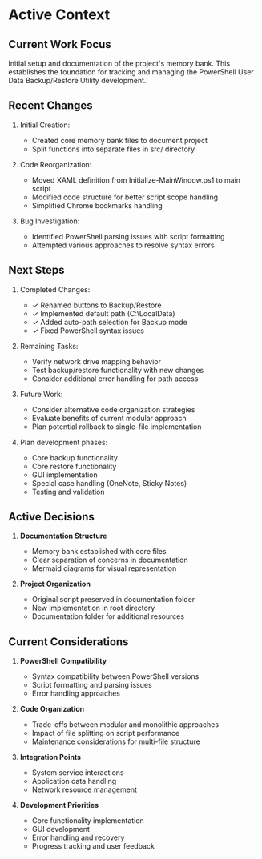# Active Context

## Current Work Focus
Initial setup and documentation of the project's memory bank. This establishes the foundation for tracking and managing the PowerShell User Data Backup/Restore Utility development.

## Recent Changes
1. Initial Creation:
   - Created core memory bank files to document project
   - Split functions into separate files in src/ directory

2. Code Reorganization:
   - Moved XAML definition from Initialize-MainWindow.ps1 to main script
   - Modified code structure for better script scope handling
   - Simplified Chrome bookmarks handling

3. Bug Investigation:
   - Identified PowerShell parsing issues with script formatting
   - Attempted various approaches to resolve syntax errors

## Next Steps
1. Completed Changes:
   - ✓ Renamed buttons to Backup/Restore
   - ✓ Implemented default path (C:\LocalData)
   - ✓ Added auto-path selection for Backup mode
   - ✓ Fixed PowerShell syntax issues
   
2. Remaining Tasks:
   - Verify network drive mapping behavior
   - Test backup/restore functionality with new changes
   - Consider additional error handling for path access

2. Future Work:
   - Consider alternative code organization strategies
   - Evaluate benefits of current modular approach
   - Plan potential rollback to single-file implementation

2. Plan development phases:
   - Core backup functionality
   - Core restore functionality
   - GUI implementation
   - Special case handling (OneNote, Sticky Notes)
   - Testing and validation

## Active Decisions
1. **Documentation Structure**
   - Memory bank established with core files
   - Clear separation of concerns in documentation
   - Mermaid diagrams for visual representation

2. **Project Organization**
   - Original script preserved in documentation folder
   - New implementation in root directory
   - Documentation folder for additional resources

## Current Considerations
1. **PowerShell Compatibility**
   - Syntax compatibility between PowerShell versions
   - Script formatting and parsing issues
   - Error handling approaches

2. **Code Organization**
   - Trade-offs between modular and monolithic approaches
   - Impact of file splitting on script performance
   - Maintenance considerations for multi-file structure

2. **Integration Points**
   - System service interactions
   - Application data handling
   - Network resource management

3. **Development Priorities**
   - Core functionality implementation
   - GUI development
   - Error handling and recovery
   - Progress tracking and user feedback
